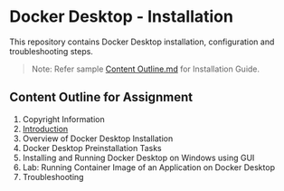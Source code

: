 # Docker Desktop - Installation
This repository contains Docker Desktop installation, configuration and troubleshooting steps.
> Note: Refer sample [Content Outline.md](./Content_Outline.md) for Installation Guide.
## Content Outline for Assignment
1. Copyright Information
2. [Introduction](./Introduction.md)
3. Overview of Docker Desktop Installation
4. Docker Desktop Preinstallation Tasks
5. Installing and Running Docker Desktop on Windows using GUI
6. Lab: Running Container Image of an Application on Docker Desktop
7. Troubleshooting
